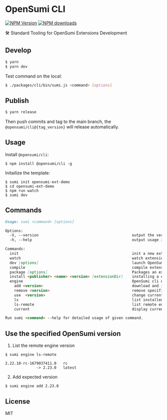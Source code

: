 # OpenSumi CLI

[![NPM Version][npm-image]][npm-url]
[![NPM downloads][download-image]][download-url]

[npm-image]: https://img.shields.io/npm/v/@opensumi/cli.svg
[npm-url]: https://www.npmjs.com/package/@opensumi/cli
[download-image]: https://img.shields.io/npm/dm/@opensumi/cli.svg
[download-url]: https://npmjs.org/package/@opensumi/cli
[license-image]: https://img.shields.io/npm/l/@opensumi/cli.svg
[license-url]: https://github.com/opensumi/core/blob/main/LICENSE
[license-image]: https://img.shields.io/npm/l/@opensumi/cli.svg
[license-url]: https://github.com/opensumi/core/blob/main/LICENSE

🛠️ Standard Tooling for OpenSumi Extensions Development

## Develop

```bash
$ yarn
$ yarn dev
```

Test command on the local:

```bash
$ ./packages/cli/bin/sumi.js <command> [options]
```

## Publish

```bash
$ yarn release
```

Then push commits and tag to the main branch, the `@opensumi/cli@{tag_version}` will release automatically.

## Usage

Install `@opensumi/cli`:

```
$ npm install @opensumi/cli -g
```

Initailize the template:

```
$ sumi init opensumi-ext-demo
$ cd opensumi-ext-demo
$ npm run watch
$ sumi dev
```

## Commands

```md
Usage: sumi <command> [options]

Options:
  -V, --version                                          output the version number
  -h, --help                                             output usage information

Commands:
  init                                                   init a new extension powered by OpenSumi
  watch                                                  watch extension in development mode
  dev [options]                                          launch OpenSumi IDE load specified extension.
  compile                                                compile extension in production mode
  package [options]                                      Packages an extension
  install <publisher> <name> <version> [extensionDir]    installing a extension
  engine                                                 OpenSumi cli engine management
    add <version>                                        download and install a [version]
    remove <version>                                     remove specific [version] engine
    use  <version>                                       change current engine to [version]
    ls                                                   list installed engine versions
    ls-remote                                            list remote engine versions available for install
    current                                              display currently selected version

Run sumi <command> --help for detailed usage of given command.
```

## Use the specified OpenSumi version

1. List the remote engine version
```
$ sumi engine ls-remote

2.22.10-rc-1679037411.0   rc
              -> 2.23.0   latest
```

2. Add expected version

```
$ sumi engine add 2.23.0
```

## License

MIT
